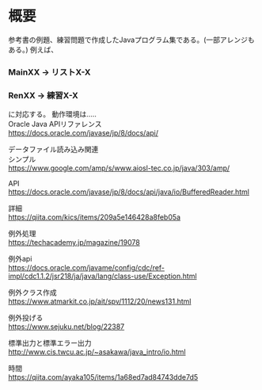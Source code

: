 # 概要
参考書の例題、練習問題で作成したJavaプログラム集である。(一部アレンジもある。)
例えば、
### MainXX   → リストX-X
### RenXX    → 練習X-X
に対応する。
動作環境は.....  
Oracle Java APIリファレンス  
https://docs.oracle.com/javase/jp/8/docs/api/

データファイル読み込み関連<br>
シンプル<br>
https://www.google.com/amp/s/www.aiosl-tec.co.jp/java/303/amp/

API<br>
https://docs.oracle.com/javase/jp/8/docs/api/java/io/BufferedReader.html

詳細<br>
https://qiita.com/kics/items/209a5e146428a8feb05a

例外処理<br>
https://techacademy.jp/magazine/19078

例外api<br>
https://docs.oracle.com/javame/config/cdc/ref-impl/cdc1.1.2/jsr218/ja/java/lang/class-use/Exception.html

例外クラス作成<br>
https://www.atmarkit.co.jp/ait/spv/1112/20/news131.html

例外投げる<br>
https://www.sejuku.net/blog/22387

標準出力と標準エラー出力<br>
http://www.cis.twcu.ac.jp/~asakawa/java_intro/io.html

時間<br>
https://qiita.com/ayaka105/items/1a68ed7ad84743dde7d5
